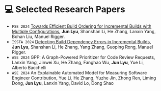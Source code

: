 
# 💻 Selected Research Papers

<!-- My full paper list is shown at [my personal homepage](https://rayeren.github.io). -->
- ``FSE 2024`` [Towards Efficient Build Ordering for Incremental Builds with Multiple Configurations](https://github.com/Meiye-lj/Meiye-lj.github.io/blob/5cf7e549c802597bd615516781902444cc82f272/papers/BuildOrder.pdf), **Jun Lyu**, Shanshan Li, He Zhang, Lanxin Yang, Bohan Liu, Manuel Rigger.
- ``ISSTA 2024`` [Detecting Build Dependency Errors in Incremental Builds](https://github.com/Meiye-lj/Meiye-lj.github.io/blob/6c6326815d56ba582aafbdd4a0332ffa66c8eea8/papers/Detecting_Build_Dependency_Errors_in_Incremental_Builds.pdf), **Jun Lyu**, Shanshan Li, He Zhang, Yang Zhang, Guoping Rong, Manuel Rigger.
- ``ASE 2024`` GPP: A Graph-Powered Prioritizer for Code Review Requests, Lanxin Yang, Jinwei Xu, He Zhang, Fanghao Wu, **Jun Lyu**, Yue Li, Alberto Bacchelli 
- ``ASE 2024`` An Explainable Automated Model for Measuring Software Engineer Contribution, Yue Li, He Zhang, Yuzhe Jin, Zhong Ren, Liming Dong, **Jun Lyu**, Lanxin Yang, David Lo, Dong Shao
